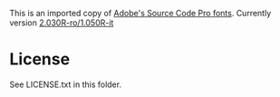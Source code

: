 This is an imported copy of [Adobe's Source Code Pro fonts](https://github.com/adobe-fonts/source-code-pro).
Currently version [2.030R-ro/1.050R-it](https://github.com/adobe-fonts/source-code-pro/releases/tag/2.030R-ro%2F1.050R-it)

# License
See LICENSE.txt in this folder.
